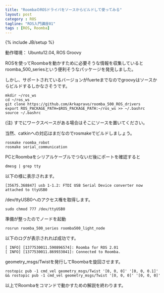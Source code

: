```yaml
---
title: "RoombaのROSドライバをソースからビルドして使ってみる"
layout: post
category : ROS
tagline: "ROS入門講座01"
tags : [ROS, Roomba]
---
```


{% include JB/setup %}

動作環境： Ubuntu12.04, ROS Groovy

ROSを使ってRoombaを動かすために必要そうな情報を収集しているとroomba_500_seriesという便利そうなパッケージを発見しました。

しかし、サポートされているバージョンがfuerteまでなのでgroovyはソースからビルドするしかなさそうです。

    mkdir ~/ros_ws
    cd ~/ros_ws
    git clone https://github.com/Arkapravo/roomba_500_ROS_drivers
    export ROS_PACKAGE_PATH=$ROS_PACKAGE_PATH:~/ros_ws >> ~/.bashrc
    source ~/.bashrc

(注) すでにワークスペースがある場合はそこにソースを置いてください。

当然、catkinへの対応はまだなのでrosmakeでビルドしましょう。

    rosmake roomba_robot 
    rosmake serial_communication 

PCとRoombaをシリアルケーブルでつないだ後にポートを確認すると

    dmesg | grep tty

以下の様に表示されます。

    [35675.368847] usb 1-1.2: FTDI USB Serial Device converter now attached to ttyUSB0

/dev/ttyUSB0へのアクセス権を取得します。

    sudo chmod 777 /dev/ttyUSB0

準備が整ったのでノードを起動

    rosrun roomba_500_series roomba500_light_node

以下のログが表示されれば成功です。

    [ INFO] [1377530011.590896574]: Roomba for ROS 2.01
    [ INFO] [1377530011.869933041]: Connected to Roomba.

geometry_msgs/Twistを発行してRoombaを旋回させます。

    rostopic pub -1 cmd_vel geometry_msgs/Twist '[0, 0, 0]' '[0, 0, 0.1]' && rostopic pub -1 cmd_vel geometry_msgs/Twist '[0, 0, 0]' '[0, 0, 0]'

以上でRoombaをコマンドで動かすための解説を終わります。


